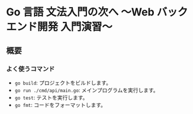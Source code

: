 # Go 言語 文法入門の次へ 〜Web バックエンド開発 入門演習〜

## 概要

### よく使うコマンド

-   `go build`: プロジェクトをビルドします。
-   `go run ./cmd/api/main.go`: メインプログラムを実行します。
-   `go test`: テストを実行します。
-   `go fmt`: コードをフォーマットします。
